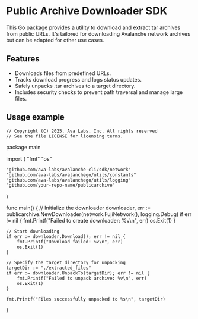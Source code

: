 # Public Archive Downloader SDK

This Go package provides a utility to download and extract tar archives from public URLs. It's tailored for downloading Avalanche network archives but can be adapted for other use cases.


## Features

* Downloads files from predefined URLs.
* Tracks download progress and logs status updates.
* Safely unpacks .tar archives to a target directory.
* Includes security checks to prevent path traversal and manage large files.

## Usage example

```
// Copyright (C) 2025, Ava Labs, Inc. All rights reserved
// See the file LICENSE for licensing terms.

```
package main

import (
	"fmt"
	"os"

	"github.com/ava-labs/avalanche-cli/sdk/network"
	"github.com/ava-labs/avalanchego/utils/constants"
	"github.com/ava-labs/avalanchego/utils/logging"
	"github.com/your-repo-name/publicarchive"
)

func main() {
	// Initialize the downloader
	downloader, err := publicarchive.NewDownloader(network.FujiNetwork(), logging.Debug)
	if err != nil {
		fmt.Printf("Failed to create downloader: %v\n", err)
		os.Exit(1)
	}

	// Start downloading
	if err := downloader.Download(); err != nil {
		fmt.Printf("Download failed: %v\n", err)
		os.Exit(1)
	}

	// Specify the target directory for unpacking
	targetDir := "./extracted_files"
	if err := downloader.UnpackTo(targetDir); err != nil {
		fmt.Printf("Failed to unpack archive: %v\n", err)
		os.Exit(1)
	}

	fmt.Printf("Files successfully unpacked to %s\n", targetDir)
}
```
